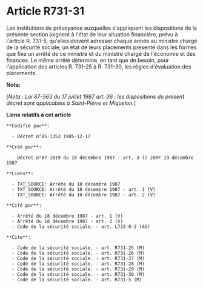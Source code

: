 # Article R731-31

Les institutions de prévoyance auxquelles s'appliquent les dispositions de la présente section joignent à l'état de leur
situation financière, prévu à l'article R. 731-5, qu'elles doivent adresser chaque année   au ministre chargé de la sécurité
sociale, un état de leurs placements présenté dans les formes que fixe un arrêté de ce ministre et du ministre chargé de
l'économie et des finances. Le même arrêté détermine, en tant que de besoin, pour l'application des articles R. 731-25 à R.
731-30, les règles d'évaluation des placements.

**Nota:**

[*Nota : Loi 87-563 du 17 juillet 1987 art. 36 : les dispositions du présent décret sont applicables à Saint-Pierre et
Miquelon.*]

**Liens relatifs à cet article**

	**Codifié par**:

	  - Décret n°85-1353 1985-12-17

	**Créé par**:

	  - Décret n°87-1019 du 18 décembre 1987 - art. 3 () JORF 19 décembre 1987

	**Liens**:

	  - TXT_SOURCE: Arrêté du 18 décembre 1987
	  - TXT_SOURCE: Arrêté du 18 décembre 1987 - art. 1 (V)
	  - TXT_SOURCE: Arrêté du 18 décembre 1987 - art. 2 (V)

	**Cité par**:

	  - Arrêté du 18 décembre 1987 - art. 1 (V)
	  - Arrêté du 18 décembre 1987 - art. 2 (V)
	  - Code de la sécurité sociale. - art. L732-8-2 (Ab)

	**Cite**:

	  - Code de la sécurité sociale. - art. R731-25 (M)
	  - Code de la sécurité sociale. - art. R731-26 (M)
	  - Code de la sécurité sociale. - art. R731-27 (M)
	  - Code de la sécurité sociale. - art. R731-28 (M)
	  - Code de la sécurité sociale. - art. R731-29 (M)
	  - Code de la sécurité sociale. - art. R731-30 (M)
	  - Code de la sécurité sociale. - art. R731-5 (M)

